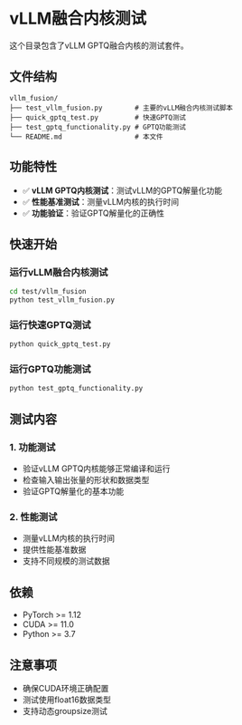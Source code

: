 # vLLM融合内核测试

这个目录包含了vLLM GPTQ融合内核的测试套件。

## 文件结构

```
vllm_fusion/
├── test_vllm_fusion.py        # 主要的vLLM融合内核测试脚本
├── quick_gptq_test.py         # 快速GPTQ测试
├── test_gptq_functionality.py # GPTQ功能测试
└── README.md                  # 本文件
```

## 功能特性

- ✅ **vLLM GPTQ内核测试**：测试vLLM的GPTQ解量化功能
- ✅ **性能基准测试**：测量vLLM内核的执行时间
- ✅ **功能验证**：验证GPTQ解量化的正确性

## 快速开始

### 运行vLLM融合内核测试

```bash
cd test/vllm_fusion
python test_vllm_fusion.py
```

### 运行快速GPTQ测试

```bash
python quick_gptq_test.py
```

### 运行GPTQ功能测试

```bash
python test_gptq_functionality.py
```

## 测试内容

### 1. 功能测试
- 验证vLLM GPTQ内核能够正常编译和运行
- 检查输入输出张量的形状和数据类型
- 验证GPTQ解量化的基本功能

### 2. 性能测试
- 测量vLLM内核的执行时间
- 提供性能基准数据
- 支持不同规模的测试数据

## 依赖

- PyTorch >= 1.12
- CUDA >= 11.0
- Python >= 3.7

## 注意事项

- 确保CUDA环境正确配置
- 测试使用float16数据类型
- 支持动态groupsize测试
